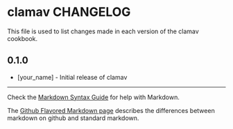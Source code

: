 # clamav CHANGELOG

This file is used to list changes made in each version of the clamav cookbook.

## 0.1.0
- [your_name] - Initial release of clamav

- - -
Check the [Markdown Syntax Guide](http://daringfireball.net/projects/markdown/syntax) for help with Markdown.

The [Github Flavored Markdown page](http://github.github.com/github-flavored-markdown/) describes the differences between markdown on github and standard markdown.
